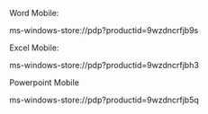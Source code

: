 Word Mobile:

ms-windows-store://pdp?productid=9wzdncrfjb9s

Excel Mobile:

ms-windows-store://pdp?productid=9wzdncrfjbh3

Powerpoint Mobile

ms-windows-store://pdp?productid=9wzdncrfjb5q
